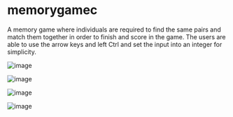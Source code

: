 ﻿# memorygamec

A memory game where individuals are required to find the same pairs and match them together in order to finish and score in the game. The users are able to use the arrow keys and left Ctrl and set the input into an integer for simplicity.

![image](https://github.com/chinjacus/memorygamec/assets/74126978/acb40a81-3271-45a6-b652-369777c2342e)

![image](https://github.com/chinjacus/memorygamec/assets/74126978/24822e9e-d223-4bf4-a05b-44a83d326d8c)

![image](https://github.com/chinjacus/memorygamec/assets/74126978/8617318e-e1fa-4862-997f-4476ac0e476f)

![image](https://github.com/chinjacus/memorygamec/assets/74126978/28d7fba8-aadf-47bf-ba43-8aa5d650b690)



